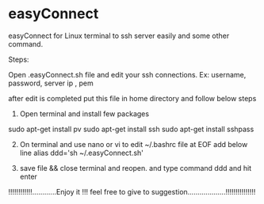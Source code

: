 # easyConnect
easyConnect for Linux terminal to ssh server easily and some other command.


Steps: 

Open .easyConnect.sh file and edit your ssh connections.
Ex: username, password, server ip , pem 

after edit is completed put this file in home directory 
and follow below steps

1) Open terminal and install few packages


sudo apt-get install pv
sudo apt-get install ssh
sudo apt-get install sshpass

2) On terminal and use nano or vi to edit ~/.bashrc file 
at EOF add below line 
alias ddd='sh ~/.easyConnect.sh'


3) save file && close terminal and reopen.
 and type command ddd and hit enter
 

 !!!!!!!!!!!!............Enjoy it !!! feel free to give to suggestion...................!!!!!!!!!!!!!!!











